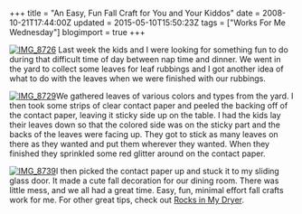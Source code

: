 +++
title = "An Easy, Fun Fall Craft for You and Your Kiddos"
date = 2008-10-21T17:44:00Z
updated = 2015-05-10T15:50:23Z
tags = ["Works For Me Wednesday"]
blogimport = true 
+++

  

[![IMG_8726](https://latc.s3.amazonaws.com/wp-content/uploads/2008/10/img-8726-thumb.jpg)](https://latc.s3.amazonaws.com/wp-content/uploads/2008/10/img-8726.jpg) Last week the kids and I were looking for something fun to do during that difficult time of day between nap time and dinner.  We went in the yard to collect some leaves for leaf rubbings and I got another idea of what to do with the leaves when we were finished with our rubbings.    

 

[![IMG_8729](https://latc.s3.amazonaws.com/wp-content/uploads/2008/10/img-8729-thumb1.jpg)](https://latc.s3.amazonaws.com/wp-content/uploads/2008/10/img-87291.jpg)We gathered leaves of various colors and types from the yard.  I then took some strips of clear contact paper and peeled the backing off of the contact paper, leaving it sticky side up on the table.  I had the kids lay their leaves down so that the colored side was on the sticky part and the backs of the leaves were facing up.  They got to stick as many leaves on there as they wanted and put them wherever they wanted.  When they finished they sprinkled some red glitter around on the contact paper. 

[![IMG_8739](https://latc.s3.amazonaws.com/wp-content/uploads/2008/10/img-8739-thumb.jpg)](https://latc.s3.amazonaws.com/wp-content/uploads/2008/10/img-8739.jpg)I then picked the contact paper up and stuck it to my sliding glass door.  It made a cute fall decoration for our dining room.  There was little mess, and we all had a great time.  Easy, fun, minimal effort fall crafts work for me.  For other great tips, check out [Rocks in My Dryer](http://rocksinmydryer.typepad.com/).
